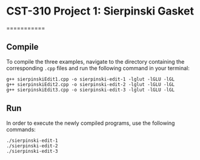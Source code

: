 
# CST-310 Project 1: Sierpinski Gasket
===========

Compile
---------------
To compile the three examples, navigate to the directory containing the corresponding `.cpp` files and run the following command in your terminal:

    g++ sierpinskiEdit1.cpp -o sierpinski-edit-1 -lglut -lGLU -lGL
    g++ sierpinskiEdit2.cpp -o sierpinski-edit-2 -lglut -lGLU -lGL
    g++ sierpinskiEdit3.cpp -o sierpinski-edit-3 -lglut -lGLU -lGL
    
Run
---------------
In order to execute the newly compiled programs, use the following commands:

    ./sierpinski-edit-1
    ./sierpinski-edit-2
    ./sierpinski-edit-3
